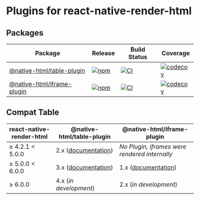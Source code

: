 # Plugins for react-native-render-html

## Packages

| Package                                                     | Release                                                                                                                     | Build Status                                                                                                                                                                            | Coverage                                                                                                                                                               |
| ----------------------------------------------------------- | --------------------------------------------------------------------------------------------------------------------------- | --------------------------------------------------------------------------------------------------------------------------------------------------------------------------------------- | ---------------------------------------------------------------------------------------------------------------------------------------------------------------------- |
| [@native-html/table-plugin](packages/table-plugin#readme)   | [![npm](https://img.shields.io/npm/v/@native-html/table-plugin)](https://www.npmjs.com/package/@native-html/table-plugin)   | [![CI](https://github.com/native-html/plugins/workflows/table/badge.svg?branch=master)](https://github.com/native-html/plugins/actions?query=branch%3Amaster+workflow%3Atable-plugin)   | [![codecov](https://codecov.io/gh/native-html/plugins/branch/master/graph/badge.svg?flag=table-plugin)](https://codecov.io/gh/native-html/plugins?flag=table-plugin)   |
| [@native-html/iframe-plugin](packages/iframe-plugin#readme) | [![npm](https://img.shields.io/npm/v/@native-html/iframe-plugin)](https://www.npmjs.com/package/@native-html/iframe-plugin) | [![CI](https://github.com/native-html/plugins/workflows/iframe/badge.svg?branch=master)](https://github.com/native-html/plugins/actions?query=branch%3Amaster+workflow%3Aiframe-plugin) | [![codecov](https://codecov.io/gh/native-html/plugins/branch/master/graph/badge.svg?flag=iframe-plugin)](https://codecov.io/gh/native-html/plugins?flag=iframe-plugin) |

## Compat Table

| react-native-render-html | @native-html/table-plugin                                                                                | @native-html/iframe-plugin                                                                                |
| ------------------------ | -------------------------------------------------------------------------------------------------------- | --------------------------------------------------------------------------------------------------------- |
| ≥ 4.2.1 &lt; 5.0.0       | 2.x ([documentation](https://github.com/native-html/plugins/tree/rnrh/4.x#readme))                       | _No Plugin, iframes were rendered internally_                                                             |
| ≥ 5.0.0 &lt; 6.0.0       | 3.x ([documentation](https://github.com/native-html/plugins/tree/rnrh/5.x/packages/table-plugin#readme)) | 1.x ([documentation](https://github.com/native-html/plugins/tree/rnrh/5.x/packages/iframe-plugin#readme)) |
| ≥ 6.0.0                  | 4.x (_in development_)                                                                                   | 2.x (_in development_)                                                                                    |
